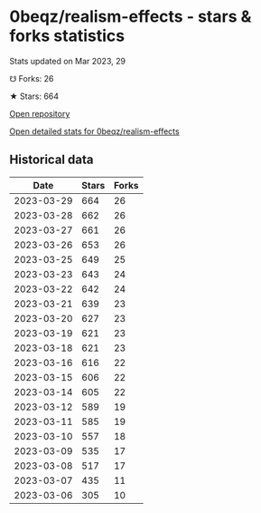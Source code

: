 # 0beqz/realism-effects - stars & forks statistics

Stats updated on Mar 2023, 29

☋ Forks: 26

★ Stars: 664

[Open repository](https://github.com/0beqz/realism-effects)

[Open detailed stats for 0beqz/realism-effects](https://reviewgithub.com/rep/0beqz/realism-effects)

## Historical data
| Date | Stars | Forks |
|------|-------|-------|
| 2023-03-29 | 664 | 26 | 
| 2023-03-28 | 662 | 26 | 
| 2023-03-27 | 661 | 26 | 
| 2023-03-26 | 653 | 26 | 
| 2023-03-25 | 649 | 25 | 
| 2023-03-23 | 643 | 24 | 
| 2023-03-22 | 642 | 24 | 
| 2023-03-21 | 639 | 23 | 
| 2023-03-20 | 627 | 23 | 
| 2023-03-19 | 621 | 23 | 
| 2023-03-18 | 621 | 23 | 
| 2023-03-16 | 616 | 22 | 
| 2023-03-15 | 606 | 22 | 
| 2023-03-14 | 605 | 22 | 
| 2023-03-12 | 589 | 19 | 
| 2023-03-11 | 585 | 19 | 
| 2023-03-10 | 557 | 18 | 
| 2023-03-09 | 535 | 17 | 
| 2023-03-08 | 517 | 17 | 
| 2023-03-07 | 435 | 11 | 
| 2023-03-06 | 305 | 10 | 

